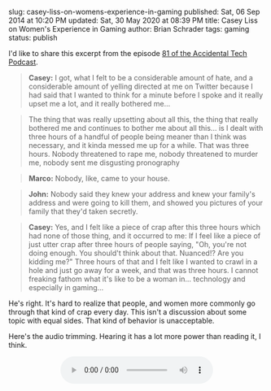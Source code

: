 slug: casey-liss-on-womens-experience-in-gaming
published: Sat, 06 Sep 2014 at 10:20 PM
updated: Sat, 30 May 2020 at 08:39 PM
title: Casey Liss on Women's Experience in Gaming
author: Brian Schrader
tags: gaming
status: publish

I'd like to share this excerpt from the episode [81 of the Accidental Tech Podcast][atp81].

[atp81]: http://atp.fm/episodes/81

> **Casey:** I got, what I felt to be a considerable amount of hate, and a considerable amount of yelling directed at me on Twitter because I had said that I wanted to think for a minute before I spoke and it really upset me a lot, and it really bothered me...

> The thing that was really upsetting about all this, the thing that really bothered me and continues to bother me about all this... is I dealt with three hours of a handful of people being  meaner than I think was necessary, and it kinda messed me up for a while. That was three hours. Nobody threatened to rape me, nobody threatened to murder me, nobody sent me disgusting pronography

> **Marco:** Nobody, like, came to your house.

> **John:** Nobody said they knew your address and knew your family's address and were going to kill them, and showed you pictures of your family that they'd taken secretly.

> **Casey:** Yes, and I felt like a piece of crap after this three hours which had none of those thing, and it occurred to me: If I feel like a piece of just utter crap after three hours of people saying, "Oh, you're not doing enough. You should't think about that. Nuanced!? Are you kidding me?" Three hours of that and I felt like I wanted to crawl in a hole and just go away for a week, and that was three hours. I cannot freaking fathom what it's like to be a woman in... technology and especially in gaming...

He's right. It's hard to realize that people, and women more commonly go through that kind of crap every day. This isn't a discussion about some topic with equal sides. That kind of behavior is unacceptable.

Here's the audio trimming. Hearing it has a lot more power than reading it, I think.

<center>
<audio controls>
  <source src="http://brianschrader.com/audio/atp81_women_in_gaming.mp3" type="audio/mpeg">
  Your browser does not support the audio tag.
</audio>
</center>
